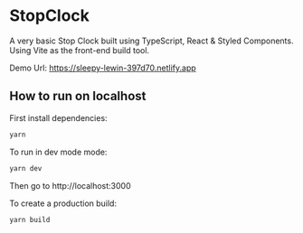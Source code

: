 # StopClock

A very basic Stop Clock built using TypeScript, React & Styled Components. Using Vite as the front-end build tool.

Demo Url: https://sleepy-lewin-397d70.netlify.app

## How to run on localhost

First install dependencies:

```sh
yarn
```

To run in dev mode mode:

```sh
yarn dev
```

Then go to http://localhost:3000

To create a production build:

```sh
yarn build
```
